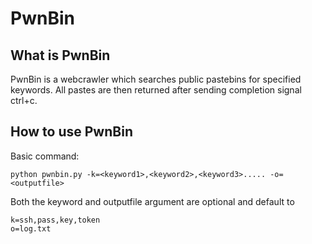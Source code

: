 # PwnBin

## What is PwnBin
  PwnBin is a webcrawler which searches public pastebins for specified keywords.
All pastes are then returned after sending completion signal ctrl+c.

## How to use PwnBin
  
  Basic command:
  
    python pwnbin.py -k=<keyword1>,<keyword2>,<keyword3>..... -o=<outputfile>
  
  Both the keyword and outputfile argument are optional and default to 
 
    k=ssh,pass,key,token
    o=log.txt
